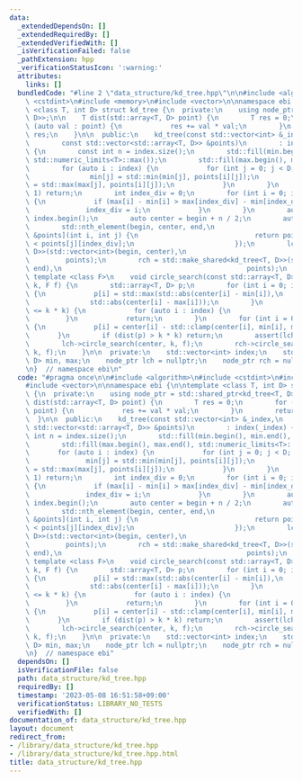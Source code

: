 ```yaml
---
data:
  _extendedDependsOn: []
  _extendedRequiredBy: []
  _extendedVerifiedWith: []
  _isVerificationFailed: false
  _pathExtension: hpp
  _verificationStatusIcon: ':warning:'
  attributes:
    links: []
  bundledCode: "#line 2 \"data_structure/kd_tree.hpp\"\n\n#include <algorithm>\n#include\
    \ <cstdint>\n#include <memory>\n#include <vector>\n\nnamespace ebi {\n\ntemplate\
    \ <class T, int D> struct kd_tree {\n  private:\n    using node_ptr = std::shared_ptr<kd_tree<T,\
    \ D>>;\n\n    T dist(std::array<T, D> point) {\n        T res = 0;\n        for\
    \ (auto val : point) {\n            res += val * val;\n        }\n        return\
    \ res;\n    }\n\n  public:\n    kd_tree(const std::vector<int> &_index,\n    \
    \        const std::vector<std::array<T, D>> &points)\n        : index(_index)\
    \ {\n        const int n = index.size();\n        std::fill(min.begin(), min.end(),\
    \ std::numeric_limits<T>::max());\n        std::fill(max.begin(), max.end(), std::numeric_limits<T>::min());\n\
    \        for (auto i : index) {\n            for (int j = 0; j < D; j++) {\n \
    \               min[j] = std::min(min[j], points[i][j]);\n                max[j]\
    \ = std::max(max[j], points[i][j]);\n            }\n        }\n        if (n ==\
    \ 1) return;\n        int index_div = 0;\n        for (int i = 0; i < D; i++)\
    \ {\n            if (max[i] - min[i] > max[index_div] - min[index_div]) {\n  \
    \              index_div = i;\n            }\n        }\n        auto begin =\
    \ index.begin();\n        auto center = begin + n / 2;\n        auto end = index.end();\n\
    \        std::nth_element(begin, center, end,\n                         [&index_div,\
    \ &points](int i, int j) {\n                             return points[i][index_div]\
    \ < points[j][index_div];\n                         });\n        lch = std::make_shared<kd_tree<T,\
    \ D>>(std::vector<int>(begin, center),\n                                     \
    \         points);\n        rch = std::make_shared<kd_tree<T, D>>(std::vector<int>(center,\
    \ end),\n                                              points);\n    }\n\n   \
    \ template <class F>\n    void circle_search(const std::array<T, D> &center, T\
    \ k, F f) {\n        std::array<T, D> p;\n        for (int i = 0; i < D; i++)\
    \ {\n            p[i] = std::max(std::abs(center[i] - min[i]),\n             \
    \               std::abs(center[i] - max[i]));\n        }\n        if (dist(p)\
    \ <= k * k) {\n            for (auto i : index) {\n                f(i);\n   \
    \         }\n            return;\n        }\n        for (int i = 0; i < D; i++)\
    \ {\n            p[i] = center[i] - std::clamp(center[i], min[i], max[i]);\n \
    \       }\n        if (dist(p) > k * k) return;\n        assert(lch && rch);\n\
    \        lch->circle_search(center, k, f);\n        rch->circle_search(center,\
    \ k, f);\n    }\n\n  private:\n    std::vector<int> index;\n    std::array<T,\
    \ D> min, max;\n    node_ptr lch = nullptr;\n    node_ptr rch = nullptr;\n};\n\
    \n}  // namespace ebi\n"
  code: "#pragma once\n\n#include <algorithm>\n#include <cstdint>\n#include <memory>\n\
    #include <vector>\n\nnamespace ebi {\n\ntemplate <class T, int D> struct kd_tree\
    \ {\n  private:\n    using node_ptr = std::shared_ptr<kd_tree<T, D>>;\n\n    T\
    \ dist(std::array<T, D> point) {\n        T res = 0;\n        for (auto val :\
    \ point) {\n            res += val * val;\n        }\n        return res;\n  \
    \  }\n\n  public:\n    kd_tree(const std::vector<int> &_index,\n            const\
    \ std::vector<std::array<T, D>> &points)\n        : index(_index) {\n        const\
    \ int n = index.size();\n        std::fill(min.begin(), min.end(), std::numeric_limits<T>::max());\n\
    \        std::fill(max.begin(), max.end(), std::numeric_limits<T>::min());\n \
    \       for (auto i : index) {\n            for (int j = 0; j < D; j++) {\n  \
    \              min[j] = std::min(min[j], points[i][j]);\n                max[j]\
    \ = std::max(max[j], points[i][j]);\n            }\n        }\n        if (n ==\
    \ 1) return;\n        int index_div = 0;\n        for (int i = 0; i < D; i++)\
    \ {\n            if (max[i] - min[i] > max[index_div] - min[index_div]) {\n  \
    \              index_div = i;\n            }\n        }\n        auto begin =\
    \ index.begin();\n        auto center = begin + n / 2;\n        auto end = index.end();\n\
    \        std::nth_element(begin, center, end,\n                         [&index_div,\
    \ &points](int i, int j) {\n                             return points[i][index_div]\
    \ < points[j][index_div];\n                         });\n        lch = std::make_shared<kd_tree<T,\
    \ D>>(std::vector<int>(begin, center),\n                                     \
    \         points);\n        rch = std::make_shared<kd_tree<T, D>>(std::vector<int>(center,\
    \ end),\n                                              points);\n    }\n\n   \
    \ template <class F>\n    void circle_search(const std::array<T, D> &center, T\
    \ k, F f) {\n        std::array<T, D> p;\n        for (int i = 0; i < D; i++)\
    \ {\n            p[i] = std::max(std::abs(center[i] - min[i]),\n             \
    \               std::abs(center[i] - max[i]));\n        }\n        if (dist(p)\
    \ <= k * k) {\n            for (auto i : index) {\n                f(i);\n   \
    \         }\n            return;\n        }\n        for (int i = 0; i < D; i++)\
    \ {\n            p[i] = center[i] - std::clamp(center[i], min[i], max[i]);\n \
    \       }\n        if (dist(p) > k * k) return;\n        assert(lch && rch);\n\
    \        lch->circle_search(center, k, f);\n        rch->circle_search(center,\
    \ k, f);\n    }\n\n  private:\n    std::vector<int> index;\n    std::array<T,\
    \ D> min, max;\n    node_ptr lch = nullptr;\n    node_ptr rch = nullptr;\n};\n\
    \n}  // namespace ebi"
  dependsOn: []
  isVerificationFile: false
  path: data_structure/kd_tree.hpp
  requiredBy: []
  timestamp: '2023-05-08 16:51:58+09:00'
  verificationStatus: LIBRARY_NO_TESTS
  verifiedWith: []
documentation_of: data_structure/kd_tree.hpp
layout: document
redirect_from:
- /library/data_structure/kd_tree.hpp
- /library/data_structure/kd_tree.hpp.html
title: data_structure/kd_tree.hpp
---
```

